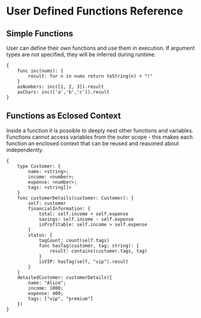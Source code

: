 # User Defined Functions Reference

## Simple Functions

User can define their own functions and use them in execution.
If argument types are not specified, they will be inferred during runtime.

```edgerules
{
    func inc(nums): {
        result: for n in nums return toString(n) + "!"
    }
    asNumbers: inc([1, 2, 3]).result
    asChars: inc(['a','b','c']).result
}
```

## Functions as Eclosed Context

Inside a function it is possible to deeply nest other functions and variables.
Functions cannot access variables from the outer scope - this makes
each function an enclosed context that can be reused and reasoned about independently.

```edgerules
{
    type Customer: { 
        name: <string>; 
        income: <number>; 
        expense: <number>; 
        tags: <string[]> 
    }
    func customerDetails(customer: Customer): {
        self: customer
        financialInformation: {
            total: self.income + self.expense
            savings: self.income - self.expense
            isProfitable: self.income > self.expense
        }
        status: {
            tagCount: count(self.tags)
            func hasTag(customer, tag: string): {
                result: contains(customer.tags, tag)
            }
            isVIP: hasTag(self, "vip").result
        }
    }
    detailedCustomer: customerDetails({
        name: "Alice"; 
        income: 1000; 
        expense: 400;
        tags: ["vip", "premium"]
    })
}
```